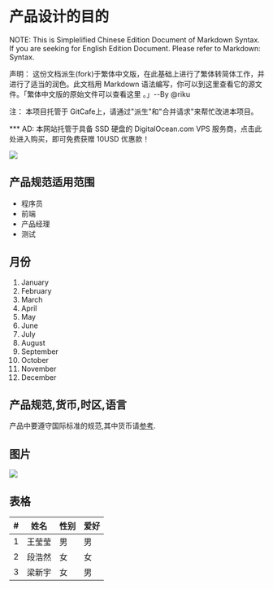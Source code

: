 # 产品设计的目的

NOTE: This is Simplelified Chinese Edition Document of Markdown Syntax. If you are seeking for English Edition Document. Please refer to Markdown: Syntax.

声明： 这份文档派生(fork)于繁体中文版，在此基础上进行了繁体转简体工作，并进行了适当的润色。此文档用 Markdown 语法编写，你可以到这里查看它的源文件。「繁体中文版的原始文件可以查看这里 。」--By @riku

注： 本项目托管于 GitCafe上，请通过"派生"和"合并请求"来帮忙改进本项目。

*** AD: 本网站托管于具备 SSD 硬盘的 DigitalOcean.com VPS 服务商，点击此处进入购买，即可免费获赠 10USD 优惠款！

![](https://ws1.sinaimg.cn/large/43fb1706gy1fhv3f41eulj2074074mx7.jpg)



## 产品规范适用范围

- 程序员
- 前端
- 产品经理
- 测试

## 月份

1. January
2. February
3. March
4. April
5. May
6. June
7. July
8. August
9. September
10. October
11. November
12. December




## 产品规范,货币,时区,语言

产品中要遵守国际标准的规范,其中货币请[参考](http://www.baidu.com).

## 图片

![](http://proc.iifs.ifeng.com/blog/2015/04/25/l6KhypeThZeboZy51q2FkJujvJWZoZqpya!Yp2Vra5pubGqbb2yQwm2XZ5aX3mRmlJLCZJWPYZLBo6eX.jpg)

## 表格

| #   | 姓名  | 性别  | 爱好  |
| --- | --- | --- | --- |
| 1   | 王莹莹 | 男   | 男   |
| 2   | 段浩然 | 女   | 女   |
| 3   | 梁新宇 | 女   | 男   |
